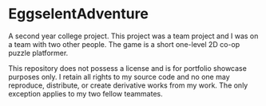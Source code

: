 # EggselentAdventure
A second year college project. This project was a team project and I was on a team with two other people. The game is a short one-level 2D co-op puzzle platformer.

This repository does not possess a license and is for portfolio showcase purposes only. I retain all rights to my source code and no one may reproduce, distribute, or create derivative works from my work. The only exception applies to my two fellow teammates.
